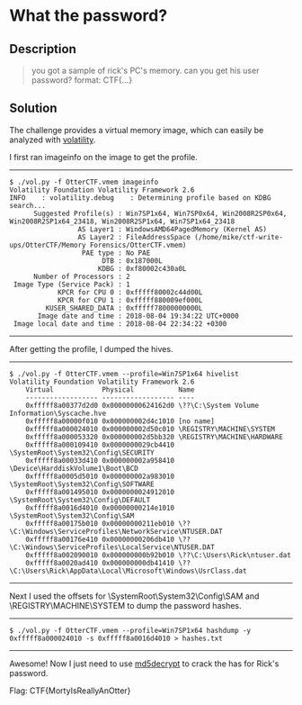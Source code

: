 # What the password?
## Description
>you got a sample of rick's PC's memory. can you get his user password? format: CTF{...}
## Solution
The challenge provides a virtual memory image, which can easily be analyzed with [volatility](https://github.com/volatilityfoundation/volatility).

I first ran imageinfo on the image to get the profile.
***
	$ ./vol.py -f OtterCTF.vmem imageinfo
	Volatility Foundation Volatility Framework 2.6
	INFO    : volatility.debug    : Determining profile based on KDBG search...
          Suggested Profile(s) : Win7SP1x64, Win7SP0x64, Win2008R2SP0x64, Win2008R2SP1x64_23418, Win2008R2SP1x64, Win7SP1x64_23418
                     AS Layer1 : WindowsAMD64PagedMemory (Kernel AS)
                     AS Layer2 : FileAddressSpace (/home/mike/ctf-write-ups/OtterCTF/Memory Forensics/OtterCTF.vmem)
                      PAE type : No PAE
                           DTB : 0x187000L
                          KDBG : 0xf80002c430a0L
          Number of Processors : 2
     Image Type (Service Pack) : 1
                KPCR for CPU 0 : 0xfffff80002c44d00L
                KPCR for CPU 1 : 0xfffff880009ef000L
             KUSER_SHARED_DATA : 0xfffff78000000000L
           Image date and time : 2018-08-04 19:34:22 UTC+0000
     Image local date and time : 2018-08-04 22:34:22 +0300
***
After getting the profile, I dumped the hives.
***
	$ ./vol.py -f OtterCTF.vmem --profile=Win7SP1x64 hivelist
	Volatility Foundation Volatility Framework 2.6
		Virtual            Physical           Name
		------------------ ------------------ ----
		0xfffff8a00377d2d0 0x00000000624162d0 \??\C:\System Volume Information\Syscache.hve
		0xfffff8a00000f010 0x000000002d4c1010 [no name]
		0xfffff8a000024010 0x000000002d50c010 \REGISTRY\MACHINE\SYSTEM
		0xfffff8a000053320 0x000000002d5bb320 \REGISTRY\MACHINE\HARDWARE
		0xfffff8a000109410 0x0000000029cb4410 \SystemRoot\System32\Config\SECURITY
		0xfffff8a00033d410 0x000000002a958410 \Device\HarddiskVolume1\Boot\BCD
		0xfffff8a0005d5010 0x000000002a983010 \SystemRoot\System32\Config\SOFTWARE
		0xfffff8a001495010 0x0000000024912010 \SystemRoot\System32\Config\DEFAULT
		0xfffff8a0016d4010 0x00000000214e1010 \SystemRoot\System32\Config\SAM
		0xfffff8a00175b010 0x00000000211eb010 \??\C:\Windows\ServiceProfiles\NetworkService\NTUSER.DAT
		0xfffff8a00176e410 0x00000000206db410 \??\C:\Windows\ServiceProfiles\LocalService\NTUSER.DAT
		0xfffff8a002090010 0x000000000b92b010 \??\C:\Users\Rick\ntuser.dat
		0xfffff8a0020ad410 0x000000000db41410 \??\C:\Users\Rick\AppData\Local\Microsoft\Windows\UsrClass.dat
***
Next I used the offsets for \SystemRoot\System32\Config\SAM and \REGISTRY\MACHINE\SYSTEM to dump the password hashes.
***
	$ ./vol.py -f OtterCTF.vmem --profile=Win7SP1x64 hashdump -y 0xfffff8a000024010 -s 0xfffff8a0016d4010 > hashes.txt
***
Awesome! Now I just need to use [md5decrypt](https://md5decrypt.net/en/Ntlm/#answer) to crack the has for Rick's password.

Flag: CTF{MortyIsReallyAnOtter}
